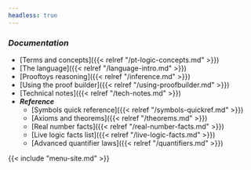 ```yaml
---
headless: true
---
```


<p>

### *Documentation*

- [Terms and concepts]({{< relref "/pt-logic-concepts.md" >}})
- [The language]({{< relref "/language-intro.md" >}})
- [Prooftoys reasoning]({{< relref "/inference.md" >}})
- [Using the proof builder]({{< relref "/using-proofbuilder.md" >}})
- [Technical notes]({{< relref "/tech-notes.md" >}})
- ***Reference***
  - [Symbols quick reference]({{< relref "/symbols-quickref.md" >}})
  - [Axioms and theorems]({{< relref "/theorems.md" >}})
  - [Real number facts]({{< relref "/real-number-facts.md" >}})
  - [Live logic facts list]({{< relref "/live-logic-facts.md" >}})
  - [Advanced quantifier laws]({{< relref "/quantifiers.md" >}})


{{< include "menu-site.md" >}}
